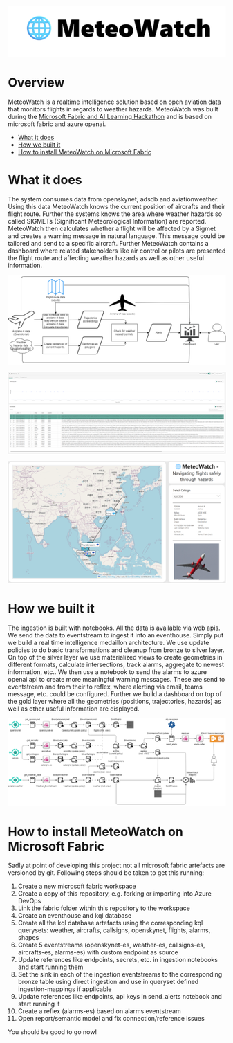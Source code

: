 ![Logo](docs/MeteoWatchWide.jpg)
# Overview
MeteoWatch is a realtime intelligence solution based on open aviation data that monitors flights in regards to weather hazards. MeteoWatch was built during the [Microsoft Fabric and AI Learning Hackathon](https://microsoftfabric.devpost.com/) and is based on microsoft fabric and azure openai.
- [What it does](#what-it-does)
- [How we built it](#how-we-built-it)
- [How to install MeteoWatch on Microsoft Fabric](#how-to-install-meteowatch-on-microsoft-fabric)
# What it does
The system consumes data from openskynet, adsdb and aviationweather. Using this data MeteoWatch knows the current position of aircrafts and their flight route. Further the systems knows the area where weather hazards so called SIGMETs (Significant Meteorological Information) are reported. MeteoWatch then calculates whether a flight will be affected by a Sigmet and creates a warning message in natural language. This message could be tailored and send to a specific aircraft. Further MeteoWatch contains a dashboard where related stakeholders like air control or pilots are presented the flight route and affecting weather hazards as well as other useful information. 

![uc](docs/usecase.drawio.png)

![alarms](docs/reflex.png)

![dashboard](docs/Dashboard.png)


# How we built it
The ingestion is built with notebooks. All the data is available via web apis. We send the data to eventstream to ingest it into an eventhouse. Simply put we build a real time intelligence medaillon architecture. We use update policies to do basic transformations and cleanup from bronze to silver layer. On top of the silver layer we use materialized views to create geometries in different formats, calculate intersections, track alarms, aggregate to newest information, etc.. We then use a notebook to send the alarms to azure openai api to create more meaningful warning messages. These are send to eventstream and from their to reflex, where alerting via email, teams message, etc. could be configured. Further we build a dashboard on top of the gold layer where all the geometries (positions, trajectories, hazards) as well as other useful information are displayed.

![architecture](docs/archi.drawio.png)

# How to install MeteoWatch on Microsoft Fabric
Sadly at point of developing this project not all microsoft fabric artefacts are versioned by git. Following steps should be taken to get this running:
1. Create a new microsoft fabric workspace
2. Create a copy of this repository, e.g. forking or importing into Azure DevOps
3. Link the fabric folder within this repository to the workspace
4. Create an eventhouse and kql database
5. Create all the kql database artefacts using the corresponding kql querysets: weather, aircrafts, callsigns, openskynet, flights, alarms, shapes
6. Create 5 eventstreams (openskynet-es, weather-es, callsigns-es, aircrafts-es, alarms-es) with custom endpoint as source
7. Update references like endpoints, secrets, etc. in ingestion notebooks and start running them
8. Set the sink in each of the ingestion eventstreams to the corresponding bronze table using direct ingestion and use in queryset defined ingestion-mappings if applicable 
9. Update references like endpoints, api keys in send_alerts notebook and start running it
10. Create a reflex (alarms-es) based on alarms eventstream
11. Open report/semantic model and fix connection/reference issues

You should be good to go now!
